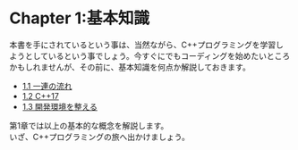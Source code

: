 # Chapter 1:基本知識

本書を手にされているという事は、当然ながら、C++プログラミングを学習しようとしているという事でしょう。今すぐにでもコーディングを始めたいところかもしれませんが、その前に、基本知識を何点か解説しておきます。

* [1.1 一連の流れ](/Chap1/10-一連の流れ.md)
* [1.2 C++17](/Chap1/11-c17.md)
* [1.3 開発環境を整える](/Chap1/12-開発環境を整える.md)

第1章では以上の基本的な概念を解説します。<br>いざ、C++プログラミングの旅へ出かけましょう。